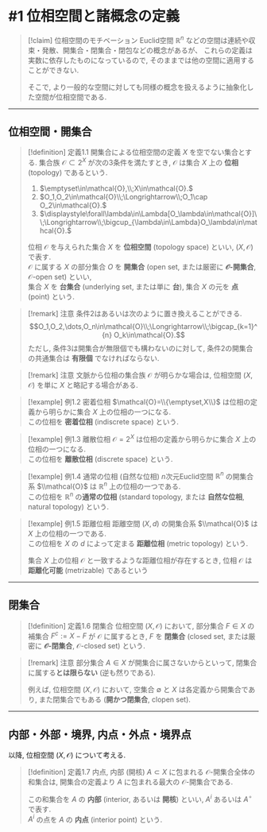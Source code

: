 # #1 位相空間と諸概念の定義

> [!claim] 位相空間のモチベーション
> Euclid空間 $\mathbb{R}^n$ などの空間は連続や収束・発散、開集合・閉集合・閉包などの概念があるが、
> これらの定義は実数に依存したものになっているので, そのままでは他の空間に適用することができない.  
> 
> そこで, より一般的な空間に対しても同様の概念を扱えるように抽象化した空間が位相空間である.

---

## 位相空間・開集合

> [!definition] 定義1.1 開集合による位相空間の定義
> $X$ を空でない集合とする.
> 集合族 $\mathcal{O}\subset 2^X$ が次の3条件を満たすとき, $\mathcal{O}$ は集合 $X$ 上の **位相** (topology) であるという.
>
> 1. $\emptyset\in\mathcal{O},\\;X\in\mathcal{O}.$
> 1. $O_1,O_2\in\mathcal{O}\\;\Longrightarrow\\;O_1\cap O_2\in\mathcal{O}.$
> 1. $\displaystyle\forall\lambda\in\Lambda[O_\lambda\in\mathcal{O}]\\;\Longrightarrow\\;\bigcup_{\lambda\in\Lambda}O_\lambda\in\mathcal{O}.$
>
> 位相 $\mathcal{O}$ を与えられた集合 $X$  を **位相空間** (topology space) といい, $(X, \mathcal{O})$ で表す.  
> $\mathcal{O}$ に属する $X$ の部分集合 $O$ を **開集合** (open set, または厳密に **$\mathcal{O}$-開集合**, $\mathcal{O}$-open set) といい,  
> 集合 $X$ を **台集合** (underlying set, または単に **台**), 集合 $X$ の元を **点** (point) という.

> [!remark] 注意
> 条件2はあるいは次のように置き換えることができる.
> $$O_1,O_2,\dots,O_n\in\mathcal{O}\\;\Longrightarrow\\;\bigcap_{k=1}^{n} O_k\in\mathcal{O}.$$
> ただし, 条件3は開集合が無限個でも構わないのに対して, 条件2の開集合の共通集合は **有限個** でなければならない.

> [!remark] 注意
> 文脈から位相の集合族 $\mathcal{O}$ が明らかな場合は, 位相空間 $(X,\mathcal{O})$ を単に $X$ と略記する場合がある.


> [!example] 例1.2 密着位相
> $\mathcal{O}=\\{\emptyset,X\\}$ は位相の定義から明らかに集合 $X$ 上の位相の一つになる.  
> この位相を **密着位相** (indiscrete space) という.

> [!example] 例1.3 離散位相
> $\mathcal{O}=2^X$ は位相の定義から明らかに集合 $X$ 上の位相の一つになる.  
> この位相を **離散位相** (discrete space) という.

> [!example] 例1.4 通常の位相 (自然な位相)
> $n$次元Euclid空間 $\mathbb{R}^n$ の開集合系 $\\mathcal{O}$ は $\mathbb{R}^n$ 上の位相の一つである.  
> この位相を $\mathbb{R}^n$ の**通常の位相** (standard topology, または **自然な位相**, natural topology) という.

> [!example] 例1.5 距離位相
> 距離空間 $(X, d)$ の開集合系 $\\mathcal{O}$ は $X$ 上の位相の一つである.  
> この位相を $X$ の $d$ によって定まる **距離位相** (metric topology) という.
>
> 集合 $X$ 上の位相 $\mathcal{O}$ と一致するような距離位相が存在するとき, 位相 $\mathcal{O}$ は **距離化可能** (metrizable) であるという

---

## 閉集合

> [!definition] 定義1.6 閉集合
> 位相空間 $(X, \mathcal{O})$ において, 部分集合 $F\in X$ の補集合 $F^c:=X-F$ が $\mathcal{O}$ に属するとき, 
> $F$ を **閉集合** (closed set, または厳密に **$\mathcal{O}$-閉集合**, $\mathcal{O}$-closed set) という.

> [!remark] 注意
> 部分集合 $A\in X$ が開集合に属さないからといって, 閉集合に属する**とは限らない** (逆も然りである).
> 
> 例えば, 位相空間 $(X, \mathcal{O})$ において, 空集合 $\emptyset$ と $X$ は各定義から開集合であり, また閉集合でもある (**開かつ閉集合**, clopen set).


---

##  内部・外部・境界, 内点・外点・境界点

以降, 位相空間 $(X,\mathcal{O})$ について考える.

> [!definition] 定義1.7 内点, 内部 (開核)
> $A\subset X$ に包まれる $\mathcal{O}$-開集合全体の和集合は,
> 開集合の定義より $A$ に包まれる最大の $\mathcal{O}$-開集合である.
>
> この和集合を $A$ の **内部** (interior, あるいは **開核**) といい, $A^i$ あるいは $A^\circ$で表す.  
> $A^i$ の点を $A$ の **内点** (interior point) という.

